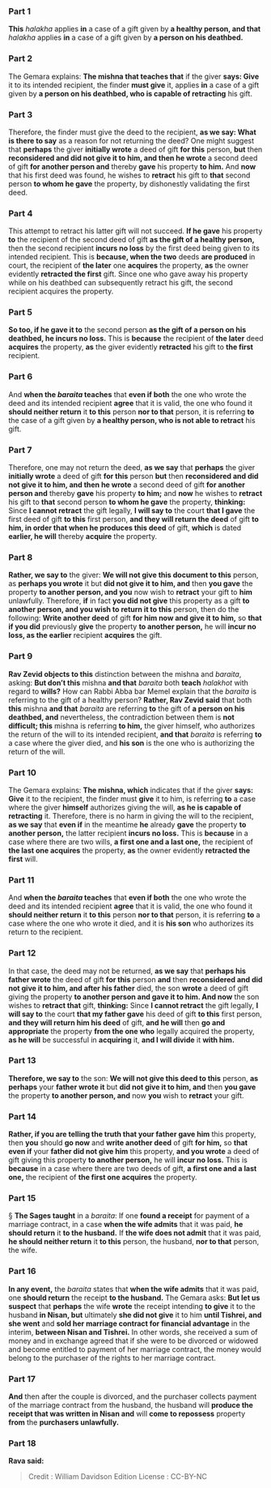 
### Part 1
<b>This</b> <i>halakha</i> applies <b>in</b> a case of a gift given by <b>a healthy person, and that</b> <i>halakha</i> applies <b>in</b> a case of a gift given by <b>a person on his deathbed.</b>

### Part 2
The Gemara explains: <b>The mishna that teaches that</b> if the giver <b>says: Give</b> it to its intended recipient, the finder <b>must give</b> it, applies <b>in</b> a case of a gift given by <b>a person on his deathbed, who is capable of retracting</b> his gift.

### Part 3
Therefore, the finder must give the deed to the recipient, <b>as we say: What is there to say</b> as a reason for not returning the deed? One might suggest that <b>perhaps</b> the giver <b>initially wrote</b> a deed of gift <b>for this</b> person, <b>but</b> then <b>reconsidered and did not give it to him, and then he wrote</b> a second deed of gift <b>for another person and</b> thereby <b>gave</b> his property <b>to him.</b> And <b>now</b> that his first deed was found, he wishes to <b>retract</b> his gift to <b>that</b> second person <b>to whom he gave</b> the property, by dishonestly validating the first deed.

### Part 4
This attempt to retract his latter gift will not succeed. <b>If he gave</b> his property <b>to</b> the recipient of the second deed of gift <b>as the gift of a healthy person,</b> then the second recipient <b>incurs no loss</b> by the first deed being given to its intended recipient. This is <b>because, when the two</b> deeds <b>are produced</b> in court, the recipient of <b>the later</b> one <b>acquires</b> the property, <b>as</b> the owner evidently <b>retracted the first</b> gift. Since one who gave away his property while on his deathbed can subsequently retract his gift, the second recipient acquires the property.

### Part 5
<b>So too, if he gave it to</b> the second person <b>as the gift of a person on his deathbed, he incurs no loss.</b> This is <b>because</b> the recipient of <b>the later</b> deed <b>acquires</b> the property, <b>as</b> the giver evidently <b>retracted</b> his gift to <b>the first</b> recipient.

### Part 6
And <b>when the <i>baraita</i> teaches</b> that <b>even if both</b> the one who wrote the deed and its intended recipient <b>agree</b> that it is valid, the one who found it <b>should neither return</b> it <b>to this</b> person <b>nor to that</b> person, it is referring <b>to</b> the case of a gift given by <b>a healthy person, who is not able to retract</b> his gift.

### Part 7
Therefore, one may not return the deed, <b>as we say</b> that <b>perhaps</b> the giver <b>initially wrote</b> a deed of gift <b>for this</b> person <b>but</b> then <b>reconsidered and did not give it to him, and then he wrote</b> a second deed of gift <b>for another person and</b> thereby <b>gave</b> his property <b>to him;</b> and <b>now</b> he wishes to <b>retract</b> his gift to <b>that</b> second person <b>to whom he gave</b> the property, <b>thinking:</b> Since <b>I cannot retract</b> the gift legally, <b>I will say to</b> the court <b>that I gave</b> the first deed of gift <b>to this</b> first person, <b>and they will return the deed</b> of gift <b>to him, in order that when he produces this deed</b> of gift, <b>which</b> is dated <b>earlier, he will</b> thereby <b>acquire</b> the property.

### Part 8
<b>Rather, we say to</b> the giver: <b>We will not give this document to this</b> person, as <b>perhaps you wrote</b> it but <b>did not give it to him, and</b> then <b>you gave</b> the property <b>to another person, and you</b> now wish to <b>retract</b> your gift to <b>him</b> unlawfully. Therefore, <b>if</b> in fact <b>you did not give</b> this property as a gift <b>to another person, and you wish to return it to this</b> person, then do the following: <b>Write another deed</b> of gift <b>for him now and give it to him,</b> so <b>that if you did</b> previously <b>give</b> the property <b>to another person,</b> he will <b>incur no loss, as the earlier</b> recipient <b>acquires</b> the gift.

### Part 9
<b>Rav Zevid objects to this</b> distinction between the mishna and <i>baraita</i>, asking: <b>But don’t this</b> mishna <b>and that</b> <i>baraita</i> both <b>teach</b> <i>halakhot</i> with regard to <b>wills?</b> How can Rabbi Abba bar Memel explain that the <i>baraita</i> is referring to the gift of a healthy person? <b>Rather, Rav Zevid said</b> that both <b>this</b> mishna <b>and that</b> <i>baraita</i> are referring <b>to</b> the gift of <b>a person on his deathbed, and</b> nevertheless, the contradiction between them is <b>not difficult; this</b> mishna is referring <b>to him,</b> the giver himself, who authorizes the return of the will to its intended recipient, <b>and that</b> <i>baraita</i> is referring <b>to</b> a case where the giver died, and <b>his son</b> is the one who is authorizing the return of the will.

### Part 10
The Gemara explains: <b>The mishna, which</b> indicates that if the giver <b>says: Give</b> it to the recipient, the finder must <b>give</b> it to him, is referring <b>to</b> a case where the giver <b>himself</b> authorizes giving the will, <b>as he is capable of retracting</b> it. Therefore, there is no harm in giving the will to the recipient, <b>as we say</b> that <b>even if</b> in the meantime <b>he</b> already <b>gave</b> the property <b>to another person,</b> the latter recipient <b>incurs no loss.</b> This is <b>because</b> in a case where there are two wills, <b>a first one and a last one,</b> the recipient of <b>the last one acquires</b> the property, <b>as</b> the owner evidently <b>retracted the first</b> will.

### Part 11
And <b>when the <i>baraita</i> teaches</b> that <b>even if both</b> the one who wrote the deed and its intended recipient <b>agree</b> that it is valid, the one who found it <b>should neither return</b> it <b>to this</b> person <b>nor to that</b> person, it is referring <b>to</b> a case where the one who wrote it died, and it is <b>his son</b> who authorizes its return to the recipient.

### Part 12
In that case, the deed may not be returned, <b>as we say</b> that <b>perhaps his father wrote</b> the deed of gift <b>for this</b> person <b>and</b> then <b>reconsidered and did not give it to him, and after his father</b> died, the son <b>wrote</b> a deed of gift giving the property <b>to another person and gave it to him. And now</b> the son wishes to <b>retract that</b> gift, <b>thinking:</b> Since <b>I cannot retract</b> the gift legally, <b>I will say to</b> the court <b>that my father gave</b> his deed of gift <b>to this</b> first person, <b>and they will return him his deed</b> of gift, <b>and he will</b> then <b>go and appropriate</b> the property <b>from the one who</b> legally acquired the property, <b>as he will</b> be successful in <b>acquiring</b> it, <b>and I will divide</b> it <b>with him.</b>

### Part 13
<b>Therefore, we say to</b> the son: <b>We will not give this deed to this</b> person, <b>as perhaps</b> your <b>father wrote it</b> but <b>did not give it to him, and</b> then <b>you gave</b> the property <b>to another person, and</b> now <b>you</b> wish to <b>retract</b> your gift.

### Part 14
<b>Rather, if you are telling the truth that your father gave him</b> this property, then <b>you</b> should <b>go now</b> and <b>write another deed</b> of gift <b>for him,</b> so <b>that even if</b> your <b>father did not give him</b> this property, <b>and you wrote</b> a deed of gift giving this property <b>to another person,</b> he will <b>incur no loss.</b> This is <b>because</b> in a case where there are two deeds of gift, <b>a first one and a last one,</b> the recipient of <b>the first one acquires</b> the property.

### Part 15
§ <b>The Sages taught</b> in a <i>baraita</i>: If one <b>found a receipt</b> for payment of a marriage contract, in a case <b>when the wife admits</b> that it was paid, <b>he should return</b> it <b>to the husband.</b> If <b>the wife does not admit</b> that it was paid, <b>he should neither return</b> it <b>to this</b> person, the husband, <b>nor to that</b> person, the wife.

### Part 16
<b>In any event,</b> the <i>baraita</i> states that <b>when the wife admits</b> that it was paid, one <b>should return</b> the receipt <b>to the husband.</b> The Gemara asks: <b>But let us suspect</b> that <b>perhaps</b> the wife <b>wrote</b> the receipt intending <b>to give</b> it to the husband <b>in Nisan, but</b> ultimately <b>she did not give</b> it to him <b>until Tishrei, and she went</b> and <b>sold her marriage contract for financial advantage</b> in the interim, <b>between Nisan and Tishrei.</b> In other words, she received a sum of money and in exchange agreed that if she were to be divorced or widowed and become entitled to payment of her marriage contract, the money would belong to the purchaser of the rights to her marriage contract.

### Part 17
<b>And</b> then after the couple is divorced, and the purchaser collects payment of the marriage contract from the husband, the husband will <b>produce the receipt that was written in Nisan and</b> will <b>come to repossess</b> property <b>from</b> the <b>purchasers unlawfully.</b>

### Part 18
<b>Rava said:</b>

>Credit : William Davidson Edition
>License : CC-BY-NC